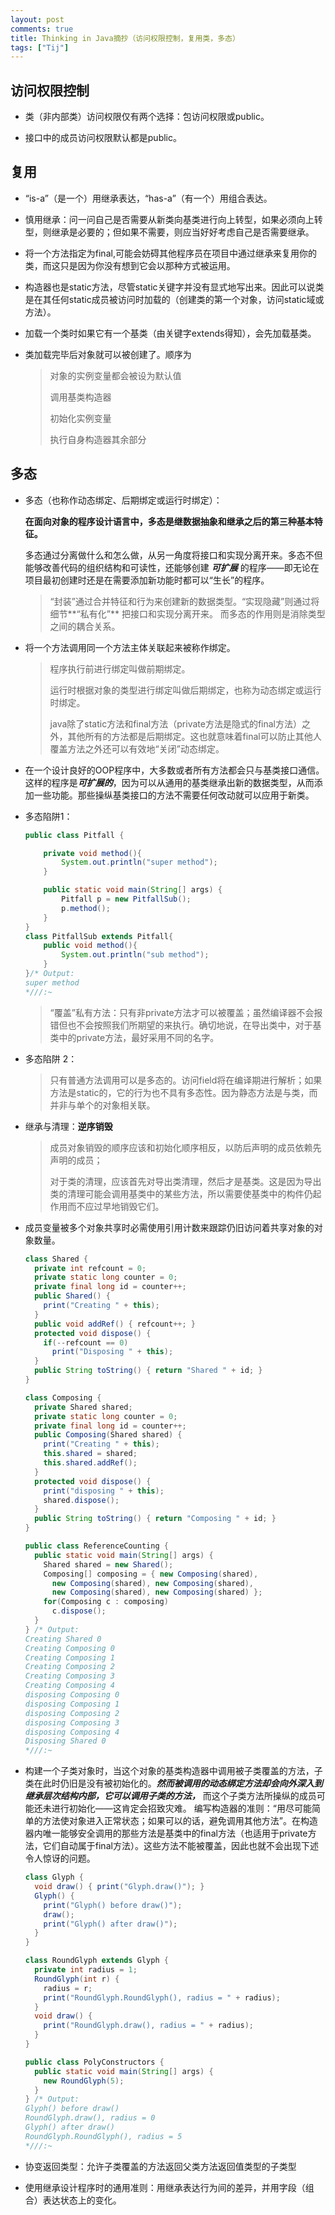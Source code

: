 ```yaml
---
layout: post
comments: true
title: Thinking in Java摘抄（访问权限控制，复用类，多态）
tags: ["Tij"]
---
```

## 访问权限控制

* 类（非内部类）访问权限仅有两个选择：包访问权限或public。

* 接口中的成员访问权限默认都是public。

##			复用

* “is-a”（是一个）用继承表达，“has-a”（有一个）用组合表达。

- 慎用继承：问一问自己是否需要从新类向基类进行向上转型，如果必须向上转型，则继承是必要的；但如果不需要，则应当好好考虑自己是否需要继承。

- 将一个方法指定为final,可能会妨碍其他程序员在项目中通过继承来复用你的类，而这只是因为你没有想到它会以那种方式被运用。

- 构造器也是static方法，尽管static关键字并没有显式地写出来。因此可以说类是在其任何static成员被访问时加载的（创建类的第一个对象，访问static域或方法）。

- 加载一个类时如果它有一个基类（由关键字extends得知），会先加载基类。

- 类加载完毕后对象就可以被创建了。顺序为 

  > 对象的实例变量都会被设为默认值
  >
  > 调用基类构造器
  >
  > 初始化实例变量
  >
  > 执行自身构造器其余部分
  
## 多态
  
- 多态（也称作动态绑定、后期绑定或运行时绑定）：

  **在面向对象的程序设计语言中，多态是继数据抽象和继承之后的第三种基本特征。**

  多态通过分离做什么和怎么做，从另一角度将接口和实现分离开来。多态不但能够改善代码的组织结构和可读性，还能够创建 ***可扩展*** 的程序——即无论在项目最初创建时还是在需要添加新功能时都可以“生长”的程序。

  > “封装”通过合并特征和行为来创建新的数据类型。“实现隐藏”则通过将细节**“私有化”** 把接口和实现分离开来。 而多态的作用则是消除类型之间的耦合关系。

- 将一个方法调用同一个方法主体关联起来被称作绑定。

  >  程序执行前进行绑定叫做前期绑定。
  >
  > 运行时根据对象的类型进行绑定叫做后期绑定，也称为动态绑定或运行时绑定。
  >
  > java除了static方法和final方法（private方法是隐式的final方法）之外，其他所有的方法都是后期绑定。这也就意味着final可以防止其他人覆盖方法之外还可以有效地“关闭”动态绑定。

- 在一个设计良好的OOP程序中，大多数或者所有方法都会只与基类接口通信。这样的程序是***可扩展的***，因为可以从通用的基类继承出新的数据类型，从而添加一些功能。那些操纵基类接口的方法不需要任何改动就可以应用于新类。

- 多态陷阱1：

  ``` java
  public class Pitfall {
  
      private void method(){
          System.out.println("super method");
      }
  
      public static void main(String[] args) {
          Pitfall p = new PitfallSub();
          p.method();
      }
  }
  class PitfallSub extends Pitfall{
      public void method(){
          System.out.println("sub method");
      }
  }/* Output:
  super method
  *///:~
  ```

  > “覆盖”私有方法：只有非private方法才可以被覆盖；虽然编译器不会报错但也不会按照我们所期望的来执行。确切地说，在导出类中，对于基类中的private方法，最好采用不同的名字。

- 多态陷阱 2：

  > 只有普通方法调用可以是多态的。访问field将在编译期进行解析；如果方法是static的，它的行为也不具有多态性。因为静态方法是与类，而并非与单个的对象相关联。

- 继承与清理：**逆序销毁**

  > 成员对象销毁的顺序应该和初始化顺序相反，以防后声明的成员依赖先声明的成员；
  >
  > 对于类的清理，应该首先对导出类清理，然后才是基类。这是因为导出类的清理可能会调用基类中的某些方法，所以需要使基类中的构件仍起作用而不应过早地销毁它们。

- 成员变量被多个对象共享时必需使用引用计数来跟踪仍旧访问着共享对象的对象数量。

  ``` java
  class Shared {
    private int refcount = 0;
    private static long counter = 0;
    private final long id = counter++;
    public Shared() {
      print("Creating " + this);
    }
    public void addRef() { refcount++; }
    protected void dispose() {
      if(--refcount == 0)
        print("Disposing " + this);
    }
    public String toString() { return "Shared " + id; }
  }
  
  class Composing {
    private Shared shared;
    private static long counter = 0;
    private final long id = counter++;
    public Composing(Shared shared) {
      print("Creating " + this);
      this.shared = shared;
      this.shared.addRef();
    }
    protected void dispose() {
      print("disposing " + this);
      shared.dispose();
    }
    public String toString() { return "Composing " + id; }
  }
  
  public class ReferenceCounting {
    public static void main(String[] args) {
      Shared shared = new Shared();
      Composing[] composing = { new Composing(shared),
        new Composing(shared), new Composing(shared),
        new Composing(shared), new Composing(shared) };
      for(Composing c : composing)
        c.dispose();
    }
  } /* Output:
  Creating Shared 0
  Creating Composing 0
  Creating Composing 1
  Creating Composing 2
  Creating Composing 3
  Creating Composing 4
  disposing Composing 0
  disposing Composing 1
  disposing Composing 2
  disposing Composing 3
  disposing Composing 4
  Disposing Shared 0
  *///:~
  ```

- 构建一个子类对象时，当这个对象的基类构造器中调用被子类覆盖的方法，子类在此时仍旧是没有被初始化的。***然而被调用的动态绑定方法却会向外深入到继承层次结构内部，它可以调用子类的方法，*** 而这个子类方法所操纵的成员可能还未进行初始化——这肯定会招致灾难。
  编写构造器的准则：“用尽可能简单的方法使对象进入正常状态；如果可以的话，避免调用其他方法”。在构造器内唯一能够安全调用的那些方法是基类中的final方法（也适用于private方法，它们自动属于final方法）。这些方法不能被覆盖，因此也就不会出现下述令人惊讶的问题。

  ``` java
  class Glyph {
    void draw() { print("Glyph.draw()"); }
    Glyph() {
      print("Glyph() before draw()");
      draw();
      print("Glyph() after draw()");
    }
  }	
  
  class RoundGlyph extends Glyph {
    private int radius = 1;
    RoundGlyph(int r) {
      radius = r;
      print("RoundGlyph.RoundGlyph(), radius = " + radius);
    }
    void draw() {
      print("RoundGlyph.draw(), radius = " + radius);
    }
  }	
  
  public class PolyConstructors {
    public static void main(String[] args) {
      new RoundGlyph(5);
    }
  } /* Output:
  Glyph() before draw()
  RoundGlyph.draw(), radius = 0
  Glyph() after draw()
  RoundGlyph.RoundGlyph(), radius = 5
  *///:~
  ```

- 协变返回类型：允许子类覆盖的方法返回父类方法返回值类型的子类型

- 使用继承设计程序时的通用准则：用继承表达行为间的差异，并用字段（组合）表达状态上的变化。

            